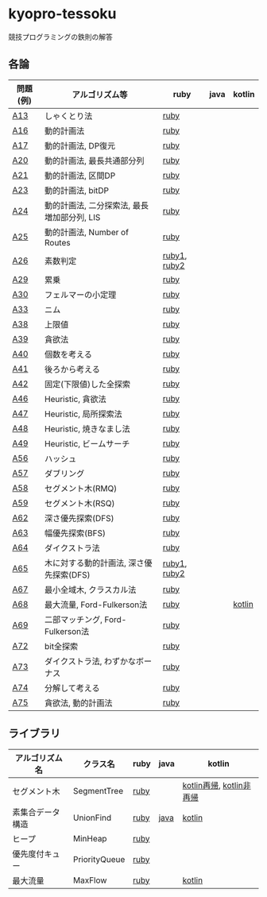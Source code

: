 # kyopro-tessoku
競技プログラミングの鉄則の解答

## 各論

| 問題(例) | アルゴリズム等 | ruby | java | kotlin |
| - | - | - | - | - |
| [A13](question/A13.txt) | しゃくとり法 | [ruby](ruby/A13.rb) | | |
| [A16](question/A16.txt) | 動的計画法 | [ruby](ruby/A16.rb) | | |
| [A17](question/A17.txt) | 動的計画法, DP復元 | [ruby](ruby/A17.rb) | | |
| [A20](question/A20.txt) | 動的計画法, 最長共通部分列 | [ruby](ruby/A20.rb) | | |
| [A21](question/A21.txt) | 動的計画法, 区間DP | [ruby](ruby/A21.rb) | | |
| [A23](question/A23.txt) | 動的計画法, bitDP | [ruby](ruby/A23.rb) | | |
| [A24](question/A24.txt) | 動的計画法, 二分探索法, 最長増加部分列, LIS | [ruby](ruby/A24.rb) | | |
| [A25](question/A25.txt) | 動的計画法, Number of Routes | [ruby](ruby/A25.rb) | | |
| [A26](question/A26-01.txt) | 素数判定 | [ruby1](ruby/A26-01.rb), [ruby2](ruby/A26-02.rb) | | |
| [A29](question/A29.txt) | 累乗 | [ruby](ruby/A29.rb) | | |
| [A30](question/A30.txt) | フェルマーの小定理 | [ruby](ruby/A30.rb) | | |
| [A33](question/A33.txt) | ニム | [ruby](ruby/A33.rb) | | |
| [A38](question/A38.txt) | 上限値 | [ruby](ruby/A38.rb) | | |
| [A39](question/A39.txt) | 貪欲法 | [ruby](ruby/A39.rb) | | |
| [A40](question/A40.txt) | 個数を考える | [ruby](ruby/A40.rb) | | |
| [A41](question/A41.txt) | 後ろから考える | [ruby](ruby/A41.rb) | | |
| [A42](question/A42.txt) | 固定(下限値)した全探索 | [ruby](ruby/A42.rb) | | |
| [A46](question/A46.txt) | Heuristic, 貪欲法 | [ruby](ruby/A46.rb) | | |
| [A47](question/A47.txt) | Heuristic, 局所探索法 | [ruby](ruby/A47.rb) | | |
| [A48](question/A48.txt) | Heuristic, 焼きなまし法 | [ruby](ruby/A48.rb) | | |
| [A49](question/A49.txt) | Heuristic, ビームサーチ | [ruby](ruby/A49.rb) | | |
| [A56](question/A56.txt) | ハッシュ | [ruby](ruby/A56.rb) | | |
| [A57](question/A57.txt) | ダブリング | [ruby](ruby/A57.rb) | | |
| [A58](question/A58.txt) | セグメント木(RMQ) | [ruby](ruby/A58.rb) | | |
| [A59](question/A59.txt) | セグメント木(RSQ) | [ruby](ruby/A59.rb) | | |
| [A62](question/A62.txt) | 深さ優先探索(DFS) | [ruby](ruby/A62.rb) | | |
| [A63](question/A63.txt) | 幅優先探索(BFS) | [ruby](ruby/A63.rb) | | |
| [A64](question/A64.txt) | ダイクストラ法 | [ruby](ruby/A64.rb) | | |
| [A65](question/A65-1.txt) | 木に対する動的計画法, 深さ優先探索(DFS) | [ruby1](ruby/A65-01.rb), [ruby2](ruby/A65-02.rb) | | |
| [A67](question/A67.txt) | 最小全域木, クラスカル法 | [ruby](ruby/A67.rb) | | |
| [A68](question/A68.txt) | 最大流量, Ford-Fulkerson法 | [ruby](ruby/A68.rb) | | [kotlin](src/main/kotlin/ktln/A68.kt) |
| [A69](question/A69.txt) | 二部マッチング, Ford-Fulkerson法 | [ruby](ruby/A69.rb) | | |
| [A72](question/A72.txt) | bit全探索 | [ruby](ruby/A72.rb) | | |
| [A73](question/A73.txt) | ダイクストラ法, わずかなボーナス | [ruby](ruby/A73.rb) | | |
| [A74](question/A74.txt) | 分解して考える | [ruby](ruby/A74.rb) | | |
| [A75](question/A75.txt) | 貪欲法, 動的計画法 | [ruby](ruby/A75.rb) | | |

## ライブラリ

| アルゴリズム名 | クラス名 | ruby | java | kotlin |
| - | - | - | - | - |
| セグメント木 | SegmentTree | [ruby](ruby/lib/segment_tree.rb) | | [kotlin再帰](src/main/kotlin/ktln/lib/SegmentTreeR.kt), [kotlin非再帰](src/main/kotlin/ktln/lib/SegmentTreeW.kt) |
| 素集合データ構造 | UnionFind | [ruby](ruby/lib/union_find.rb) | [java](src/main/java/jv/lib/UnionFind.java) | [kotlin](src/main/kotlin/ktln/lib/UnionFind.kt) |
| ヒープ | MinHeap | [ruby](ruby/lib/min_heap.rb) | | |
| 優先度付キュー | PriorityQueue | [ruby](ruby/lib/priority_queue.rb) | | |
| 最大流量 | MaxFlow | [ruby](ruby/lib/max_flow.rb) | | [kotlin](src/main/kotlin/ktln/lib/MaxFlow.kt) |
